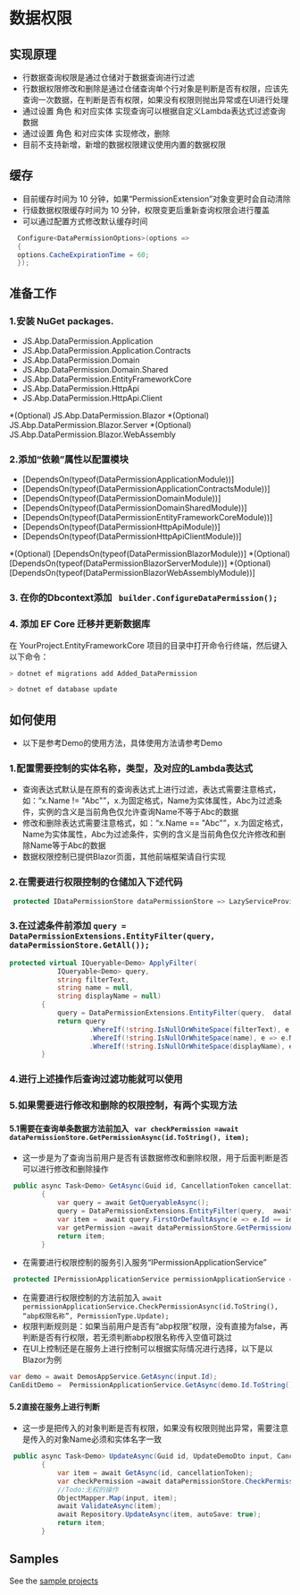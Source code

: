 # 数据权限

## 实现原理
* 行数据查询权限是通过仓储对于数据查询进行过滤
* 行数据权限修改和删除是通过仓储查询单个行对象是判断是否有权限，应该先查询一次数据，在判断是否有权限，如果没有权限则抛出异常或在UI进行处理
* 通过设置 角色 和对应实体 实现查询可以根据自定义Lambda表达式过滤查询数据
* 通过设置 角色 和对应实体 实现修改，删除
* 目前不支持新增，新增的数据权限建议使用内置的数据权限

## 缓存
* 目前缓存时间为 10 分钟，如果“PermissionExtension”对象变更时会自动清除
* 行级数据权限缓存时间为 10 分钟，权限变更后重新查询权限会进行覆盖
* 可以通过配置方式修改默认缓存时间
````csharp
  Configure<DataPermissionOptions>(options =>
  {
  options.CacheExpirationTime = 60;
  });
````


## 准备工作

### 1.安装 NuGet packages.
* JS.Abp.DataPermission.Application
* JS.Abp.DataPermission.Application.Contracts
* JS.Abp.DataPermission.Domain
* JS.Abp.DataPermission.Domain.Shared
* JS.Abp.DataPermission.EntityFrameworkCore
* JS.Abp.DataPermission.HttpApi
* JS.Abp.DataPermission.HttpApi.Client

*(Optional)  JS.Abp.DataPermission.Blazor
*(Optional)  JS.Abp.DataPermission.Blazor.Server
*(Optional)  JS.Abp.DataPermission.Blazor.WebAssembly

### 2.添加“依赖”属性以配置模块
* [DependsOn(typeof(DataPermissionApplicationModule))]
* [DependsOn(typeof(DataPermissionApplicationContractsModule))]
* [DependsOn(typeof(DataPermissionDomainModule))]
* [DependsOn(typeof(DataPermissionDomainSharedModule))]
* [DependsOn(typeof(DataPermissionEntityFrameworkCoreModule))]
* [DependsOn(typeof(DataPermissionHttpApiModule))]
* [DependsOn(typeof(DataPermissionHttpApiClientModule))]


*(Optional)  [DependsOn(typeof(DataPermissionBlazorModule))]
*(Optional)  [DependsOn(typeof(DataPermissionBlazorServerModule))]
*(Optional)  [DependsOn(typeof(DataPermissionBlazorWebAssemblyModule))]

### 3. 在你的Dbcontext添加 ` builder.ConfigureDataPermission();` 

### 4. 添加 EF Core 迁移并更新数据库
在 YourProject.EntityFrameworkCore 项目的目录中打开命令行终端，然后键入以下命令：

````bash
> dotnet ef migrations add Added_DataPermission
````
````bash
> dotnet ef database update
````

## 如何使用
* 以下是参考Demo的使用方法，具体使用方法请参考Demo

### 1.配置需要控制的实体名称，类型，及对应的Lambda表达式
* 查询表达式默认是在原有的查询表达式上进行过滤，表达式需要注意格式，如：“x.Name != "Abc"”，x.为固定格式，Name为实体属性，Abc为过滤条件，实例的含义是当前角色仅允许查询Name不等于Abc的数据
* 修改和删除表达式需要注意格式，如：“x.Name == "Abc"”，x.为固定格式，Name为实体属性，Abc为过滤条件，实例的含义是当前角色仅允许修改和删除Name等于Abc的数据
* 数据权限控制已提供Blazor页面，其他前端框架请自行实现

### 2.在需要进行权限控制的仓储加入下述代码
````csharp
 protected IDataPermissionStore dataPermissionStore => LazyServiceProvider.LazyGetRequiredService<IDataPermissionStore>();
````
### 3.在过滤条件前添加 `query = DataPermissionExtensions.EntityFilter(query,  dataPermissionStore.GetAll());`
````csharp
protected virtual IQueryable<Demo> ApplyFilter(
            IQueryable<Demo> query,
            string filterText,
            string name = null,
            string displayName = null)
        {
            query = DataPermissionExtensions.EntityFilter(query,  dataPermissionStore.GetAll());//add
            return query
                    .WhereIf(!string.IsNullOrWhiteSpace(filterText), e => e.Name.Contains(filterText) || e.DisplayName.Contains(filterText))
                    .WhereIf(!string.IsNullOrWhiteSpace(name), e => e.Name.Contains(name))
                    .WhereIf(!string.IsNullOrWhiteSpace(displayName), e => e.DisplayName.Contains(displayName));
        }
````
### 4.进行上述操作后查询过滤功能就可以使用

### 5.如果需要进行修改和删除的权限控制，有两个实现方法
#### 5.1需要在查询单条数据方法前加入 ` var checkPermission =await dataPermissionStore.GetPermissionAsync(id.ToString(), item);`
* 这一步是为了查询当前用户是否有该数据修改和删除权限，用于后面判断是否可以进行修改和删除操作
````csharp
 public async Task<Demo> GetAsync(Guid id, CancellationToken cancellationToken = default)
        {
            var query = await GetQueryableAsync();
            query = DataPermissionExtensions.EntityFilter(query,  await dataPermissionStore.GetAllAsync());//add
            var item =  await query.FirstOrDefaultAsync(e => e.Id == id, GetCancellationToken(cancellationToken));
            var getPermission =await dataPermissionStore.GetPermissionAsync(id.ToString(), item);//add
            return item;
        }
````

* 在需要进行权限控制的服务引入服务“IPermissionApplicationService”
````csharp
 protected IPermissionApplicationService permissionApplicationService => LazyServiceProvider.LazyGetRequiredService<IPermissionApplicationService>();
````
* 在需要进行权限控制的方法前加入 `await permissionApplicationService.CheckPermissionAsync(id.ToString(), “abp权限名称”, PermissionType.Update);`
* 权限判断规则是：如果当前用户是否有“abp权限”权限，没有直接为false，再判断是否有行权限，若无须判断abp权限名称传入空值可跳过
* 在UI上控制还是在服务上进行控制可以根据实际情况进行选择，以下是以Blazor为例
````csharp
var demo = await DemosAppService.GetAsync(input.Id);
CanEditDemo =  PermissionApplicationService.GetAsync(demo.Id.ToString(),DataPermissionPermissions.Demos.Edit, PermissionType.Update).Result.IsGranted;//add
````

#### 5.2直接在服务上进行判断 
* 这一步是把传入的对象判断是否有权限，如果没有权限则抛出异常，需要注意是传入的对象Name必须和实体名字一致
````csharp
 public async Task<Demo> UpdateAsync(Guid id, UpdateDemoDto input, CancellationToken cancellationToken = default)
        {
            var item = await GetAsync(id, cancellationToken);
            var checkPermission =await dataPermissionStore.CheckPermissionAsync(item, PermissionType.Update);//add
            //Todo:无权的操作
            ObjectMapper.Map(input, item);
            await ValidateAsync(item);
            await Repository.UpdateAsync(item, autoSave: true);
            return item;
        }
````

## Samples

See the [sample projects](https://github.com/zhaofenglee/DataPermission/tree/master/host/JS.Abp.DataPermission.Blazor.Server.Host)
